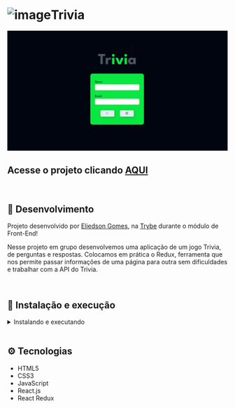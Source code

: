 # ![image](https://user-images.githubusercontent.com/18033491/209741475-0c57a1e8-6885-47e1-840b-96eead030bbb.png)Trivia

![Preview Projeto](./imgs/preview.png)

## Acesse o projeto clicando <a href="https://eliedson1979.github.io/trivia/">AQUI</a>

<br />

## 📡 Desenvolvimento

Projeto desenvolvido por <a href="https://www.linkedin.com/in/eliedson-gomes/" target="_blank">Eliedson Gomes</a>, na <a href="https://betrybe.com/" target="_blank">Trybe</a> durante o módulo de Front-End!

Nesse projeto em grupo desenvolvemos uma aplicação de um jogo Trivia, de perguntas e respostas. Colocamos em prática o Redux, ferramenta que nos permite passar informações de uma página para outra sem dificuldades e trabalhar com a API do Trivia.

<br />

## 🚀 Instalação e execução

  <details>
    <summary>Instalando e executando</summary>
    <br />

### 1 - Clone o repositório:

```
git clone git@github.com:Eliedson1979/trivia.git
```

### 2 - Apos ter o repositório clonado em sua maquina, execute este comando para acessar a pasta do projeto:

```sh
cd trivia
```

### 3 - Dentro da pasta do projeto, execute o comando abaixo para instalar as dependências do projeto:

Caso utilize o npm:

```sh
npm install
```

Caso utilize o yarn:

```sh
yarn install
```

### 4 - Dentro da pasta do projeto, execute o comando abaixo para iniciar o servidor do projeto:

Caso utilize o npm:

```sh
npm start
```

Caso utilize o yarn:

```sh
yarn start
```

### 5 - Acesse a aplicação:

Abrindo na porta padrão que o React usa: <http://localhost:3000/> em seu navegador.

  </details>
<br />


## ⚙️ Tecnologias

- HTML5
- CSS3
- JavaScript
- React.js
- React Redux
